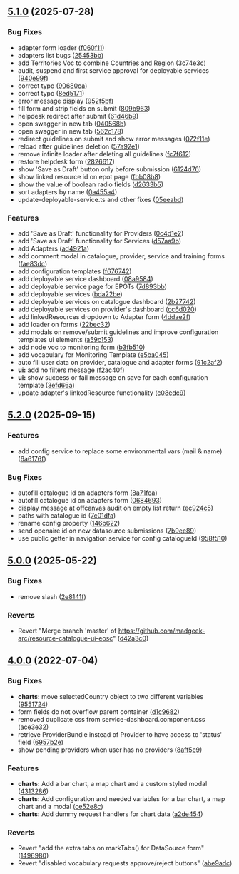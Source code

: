 ## [5.1.0](https://github.com/madgeek-arc/resource-catalogue-ui/compare/v5.0.0...v5.1.0) (2025-07-28)


### Bug Fixes

* adapter form loader ([f060f11](https://github.com/madgeek-arc/resource-catalogue-ui/commit/f060f11575b1d6495cea96c2f5688df3235f5018))
* adapters list bugs ([25453bb](https://github.com/madgeek-arc/resource-catalogue-ui/commit/25453bb821c5fccca8bf767b1cf199fbd7998ed8))
* add Territories Voc to combine Countries and Region ([3c74e3c](https://github.com/madgeek-arc/resource-catalogue-ui/commit/3c74e3c1b56b48f54cce7ec2ea6e151a6af7ba24))
* audit, suspend and first service approval for deployable services ([940e99f](https://github.com/madgeek-arc/resource-catalogue-ui/commit/940e99f21d4a9900171ea9183f5edfea29a01c52))
* correct typo ([90680ca](https://github.com/madgeek-arc/resource-catalogue-ui/commit/90680ca99ee70f1c8ab54ea3f5ab6a88e05cf87f))
* correct typo ([8ed5171](https://github.com/madgeek-arc/resource-catalogue-ui/commit/8ed517199eb632f5bc2e6fc36adab4305ed85d6c))
* error message display ([952f5bf](https://github.com/madgeek-arc/resource-catalogue-ui/commit/952f5bf2bde29200f72f9b0fc2814c7e9c933ca3))
* fill form and strip fields on submit ([809b963](https://github.com/madgeek-arc/resource-catalogue-ui/commit/809b9637dd3ec979e8388f5c885131f9df0d4952))
* helpdesk redirect after submit ([61d46b9](https://github.com/madgeek-arc/resource-catalogue-ui/commit/61d46b950af7090a4231cd4962929efbdc97ee90))
* open swagger in new tab ([040568b](https://github.com/madgeek-arc/resource-catalogue-ui/commit/040568b37e2ed9369da7e7493e78e16e32acd8ac))
* open swagger in new tab ([562c178](https://github.com/madgeek-arc/resource-catalogue-ui/commit/562c178a6f37b8a4ba11ed47c789a2c56ea0fed3))
* redirect guidelines on submit and show error messages ([072f11e](https://github.com/madgeek-arc/resource-catalogue-ui/commit/072f11e6c6490669a6f6c3a20921d3ccd384f14f))
* reload after guidelines deletion ([57a92e1](https://github.com/madgeek-arc/resource-catalogue-ui/commit/57a92e12061b502afa0ced57c6bfec1e5cc9005b))
* remove infinite loader after deleting all guidelines ([fc7f612](https://github.com/madgeek-arc/resource-catalogue-ui/commit/fc7f612251ef3a78fd9884519d76f0f526c0f925))
* restore helpdesk form ([2826617](https://github.com/madgeek-arc/resource-catalogue-ui/commit/28266171516f01700e1c8c9c71d3bc13f921d4c4))
* show 'Save as Draft' button only before submission ([6124d76](https://github.com/madgeek-arc/resource-catalogue-ui/commit/6124d76cc7c8d28204bb886b34078c746d33e682))
* show linked resource id on epot page ([fbb08b8](https://github.com/madgeek-arc/resource-catalogue-ui/commit/fbb08b8055decf95a2466858e3aa59ead82cbe4f))
* show the value of boolean radio fields ([d2633b5](https://github.com/madgeek-arc/resource-catalogue-ui/commit/d2633b5bddcf5b853cd799e191c25892880c5503))
* sort adapters by name ([0a455a4](https://github.com/madgeek-arc/resource-catalogue-ui/commit/0a455a4cd98e9c12dbe9c3b776fa9b3bfe6a879d))
* update-deployable-service.ts and other fixes ([05eeabd](https://github.com/madgeek-arc/resource-catalogue-ui/commit/05eeabdd304ae15fafbb321cfcebe640816613c8))


### Features

* add 'Save as Draft' functionality for Providers ([0c4d1e2](https://github.com/madgeek-arc/resource-catalogue-ui/commit/0c4d1e2c96edc0f118e5c626d23a8059a258181a))
* add 'Save as Draft' functionality for Services ([d57aa9b](https://github.com/madgeek-arc/resource-catalogue-ui/commit/d57aa9b963f22ca01beca8b1a9c9858014926d9a))
* add Adapters ([ad4921a](https://github.com/madgeek-arc/resource-catalogue-ui/commit/ad4921a2e0ee3c033c335490638c064658a88fed))
* add comment modal in catalogue, provider, service and training forms ([fae83dc](https://github.com/madgeek-arc/resource-catalogue-ui/commit/fae83dcff503f6a1599a40d6bdfa36132807ac89))
* add configuration templates ([f676742](https://github.com/madgeek-arc/resource-catalogue-ui/commit/f676742a787522c335f8a154cdf01b70c08a2c7c))
* add deployable service dashboard ([08a9584](https://github.com/madgeek-arc/resource-catalogue-ui/commit/08a9584dea564fe27d651817acbdc7155dd8ab85))
* add deployable service page for EPOTs ([7d893bb](https://github.com/madgeek-arc/resource-catalogue-ui/commit/7d893bbad216b105e2d45d6e7fba810a424f2823))
* add deployable services ([bda22be](https://github.com/madgeek-arc/resource-catalogue-ui/commit/bda22be3958e6cf115f9cf6d81571127d3fd3035))
* add deployable services on catalogue dashboard ([2b27742](https://github.com/madgeek-arc/resource-catalogue-ui/commit/2b27742230fdbdc8cca38c30df1017e8c92e9260))
* add deployable services on provider's dashboard ([cc6d020](https://github.com/madgeek-arc/resource-catalogue-ui/commit/cc6d02066c9233b33e1953364ba8df94e180fef7))
* add linkedResources dropdown to Adapter form ([4ddae2f](https://github.com/madgeek-arc/resource-catalogue-ui/commit/4ddae2f179915f9feab8266e81b80d9bfb2fc260))
* add loader on forms ([22bec32](https://github.com/madgeek-arc/resource-catalogue-ui/commit/22bec3254aa7da1f8aa4e2f708f9866c89fa7784))
* add modals on remove/submit guidelines and improve configuration templates ui elements ([a59c153](https://github.com/madgeek-arc/resource-catalogue-ui/commit/a59c15309baae88bc297752199e14f0dac5db3aa))
* add node voc to monitoring form ([b3fb510](https://github.com/madgeek-arc/resource-catalogue-ui/commit/b3fb5102e12a60d02febb92b3034e3810ccd302e))
* add vocabulary for Monitoring Template ([e5ba045](https://github.com/madgeek-arc/resource-catalogue-ui/commit/e5ba0456936be09aa9d52ef6eff0feeeb707ad3f))
* auto fill user data on provider, catalogue and adapter forms ([91c2af2](https://github.com/madgeek-arc/resource-catalogue-ui/commit/91c2af2255a0d176fe87a17fd88fff724498bcd2))
* **ui:** add no filters message ([f2ac40f](https://github.com/madgeek-arc/resource-catalogue-ui/commit/f2ac40f65f656cf27d9deab2dda852ecba1e2569))
* **ui:** show success or fail message on save for each configuration template ([3efd66a](https://github.com/madgeek-arc/resource-catalogue-ui/commit/3efd66a4f9a7272be23c5a5fda0a3913a510e9b0))
* update adapter's linkedResource functionality ([c08edc9](https://github.com/madgeek-arc/resource-catalogue-ui/commit/c08edc9d0692561ba64222b7a376441643c72669))



## [5.2.0](https://github.com/madgeek-arc/resource-catalogue-ui/compare/v5.1.0...v5.2.0) (2025-09-15)


### Features

* add config service to replace some environmental vars (mail & name) ([6a6176f](https://github.com/madgeek-arc/resource-catalogue-ui/commit/6a6176fbcedac476f13195a1cc70661c65f13f3c))


### Bug Fixes

* autofill catalogue id on adapters form ([8a71fea](https://github.com/madgeek-arc/resource-catalogue-ui/commit/8a71feadc3b5541deb440dee07453ec860e35286))
* autofill catalogue id on adapters form ([0684693](https://github.com/madgeek-arc/resource-catalogue-ui/commit/068469381491660fb4e8659e52dcf3958fe9db97))
* display message at offcanvas audit on empty list return ([ec924c5](https://github.com/madgeek-arc/resource-catalogue-ui/commit/ec924c5d01b30a211f8e8ccb4c04c7d2ed333524))
* paths with catalogue id ([7c01dfa](https://github.com/madgeek-arc/resource-catalogue-ui/commit/7c01dfa4144579beafc7f907960aeca0278b30f6))
* rename config property ([146b622](https://github.com/madgeek-arc/resource-catalogue-ui/commit/146b622dc0d640c7bf6020bc00b6b2143eab680e))
* send openaire id on new datasource submissions ([7b9ee89](https://github.com/madgeek-arc/resource-catalogue-ui/commit/7b9ee89b160720b49f44caf1ee9e0464d10f5f96))
* use public getter in navigation service for config catalogueId ([958f510](https://github.com/madgeek-arc/resource-catalogue-ui/commit/958f510e78b6dfa04644f6a9f62d57e449da3752))

## [5.0.0](https://github.com/madgeek-arc/resource-catalogue-ui/compare/v4.0.0...v5.0.0) (2025-05-22)


### Bug Fixes

* remove slash ([2e8141f](https://github.com/madgeek-arc/resource-catalogue-ui/commit/2e8141facbbcf1ce66eae204deac5306d7d234eb))


### Reverts

* Revert "Merge branch 'master' of https://github.com/madgeek-arc/resource-catalogue-ui-eosc" ([d42a3c0](https://github.com/madgeek-arc/resource-catalogue-ui/commit/d42a3c0d95aaf82480a87c4d4d6cfe2d762cb732))



## [4.0.0](https://github.com/madgeek-arc/resource-catalogue-ui/compare/d1c968264d0c4169b93225b3633f0ea9485afdf0...v4.0.0) (2022-07-04)


### Bug Fixes

* **charts:** move selectedCountry object to two different variables ([9551724](https://github.com/madgeek-arc/resource-catalogue-ui/commit/9551724b65f8a7b30ad9e9186914cca0a420d305))
* form fields do not overflow parent container ([d1c9682](https://github.com/madgeek-arc/resource-catalogue-ui/commit/d1c968264d0c4169b93225b3633f0ea9485afdf0))
* removed duplicate css from service-dashboard.component.css ([ace3e32](https://github.com/madgeek-arc/resource-catalogue-ui/commit/ace3e324dd219feb587622fc3586c04e642ff5bb))
* retrieve ProviderBundle instead of Provider to have access to 'status' field ([6957b2e](https://github.com/madgeek-arc/resource-catalogue-ui/commit/6957b2efa69fde366925635dd230e07246c5b19b))
* show pending providers when user has no providers ([8aff5e9](https://github.com/madgeek-arc/resource-catalogue-ui/commit/8aff5e91a54ab1e3b58e3f5b3a9e0ab59b9ba8d3))


### Features

* **charts:** Add a bar chart, a map chart and a custom styled modal ([4313286](https://github.com/madgeek-arc/resource-catalogue-ui/commit/4313286804d9d4dcc84018d870906f4fe6a02b8c))
* **charts:** Add configuration and needed variables for a bar chart, a map chart and a modal ([ce52e8c](https://github.com/madgeek-arc/resource-catalogue-ui/commit/ce52e8cb71fb2acc278bbbab5ba25698dc30eab7))
* **charts:** Add dummy request handlers for chart data ([a2de454](https://github.com/madgeek-arc/resource-catalogue-ui/commit/a2de454ba50889c04cada7885b98d9e705fc3053))


### Reverts

* Revert "add the extra tabs on markTabs() for DataSource form" ([1496980](https://github.com/madgeek-arc/resource-catalogue-ui/commit/14969809bba1463d7b4caad2cd69b174630fbb28))
* Revert "disabled vocabulary requests approve/reject buttons" ([abe9adc](https://github.com/madgeek-arc/resource-catalogue-ui/commit/abe9adcbd626db7c36b45abc7e2cb5eceed0acd8))
